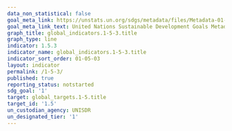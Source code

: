 ```yaml
---
data_non_statistical: false
goal_meta_link: https://unstats.un.org/sdgs/metadata/files/Metadata-01-05-03.pdf
goal_meta_link_text: United Nations Sustainable Development Goals Metadata (pdf 894kB)
graph_title: global_indicators.1-5-3.title
graph_type: line
indicator: 1.5.3
indicator_name: global_indicators.1-5-3.title
indicator_sort_order: 01-05-03
layout: indicator
permalink: /1-5-3/
published: true
reporting_status: notstarted
sdg_goal: '1'
target: global_targets.1-5.title
target_id: '1.5'
un_custodian_agency: UNISDR
un_designated_tier: '1'
---
```

